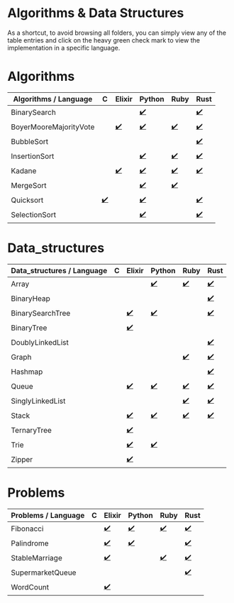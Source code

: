 # Algorithms & Data Structures

As a shortcut, to avoid browsing all folders, you can simply view any of the table entries and click on the heavy green check mark to view the implementation in a specific language.


# Algorithms
|Algorithms / Language|C|Elixir|Python|Ruby|Rust|
|-|-|-|-|-|-|
BinarySearch| | |[:heavy_check_mark:](algorithms/binary_search/python/binary_search)| |[:heavy_check_mark:](algorithms/binary_search/rust/binary_search)
BoyerMooreMajorityVote| |[:heavy_check_mark:](algorithms/boyer_moore_majority_vote/elixir/boyer_moore_majority_vote)|[:heavy_check_mark:](algorithms/boyer_moore_majority_vote/python/boyer_moore_majority_vote)|[:heavy_check_mark:](algorithms/boyer_moore_majority_vote/ruby/boyer_moore_majority_vote)|[:heavy_check_mark:](algorithms/boyer_moore_majority_vote/rust/boyer_moore_majority_vote)
BubbleSort| | | | |[:heavy_check_mark:](algorithms/bubble_sort/rust/bubble_sort)
InsertionSort| | |[:heavy_check_mark:](algorithms/insertion_sort/python/insertion_sort)|[:heavy_check_mark:](algorithms/insertion_sort/ruby/insertion_sort)|[:heavy_check_mark:](algorithms/insertion_sort/rust/insertion_sort)
Kadane| |[:heavy_check_mark:](algorithms/kadane/elixir/kadane)|[:heavy_check_mark:](algorithms/kadane/python/kadane)|[:heavy_check_mark:](algorithms/kadane/ruby/kadane)|[:heavy_check_mark:](algorithms/kadane/rust/kadane)
MergeSort| | |[:heavy_check_mark:](algorithms/merge_sort/python/merge_sort)|[:heavy_check_mark:](algorithms/merge_sort/ruby/merge_sort)| 
Quicksort|[:heavy_check_mark:](algorithms/quicksort/c/quicksort)| |[:heavy_check_mark:](algorithms/quicksort/python/quicksort)| |[:heavy_check_mark:](algorithms/quicksort/rust/quicksort)
SelectionSort| | |[:heavy_check_mark:](algorithms/selection_sort/python/selection_sort)| |[:heavy_check_mark:](algorithms/selection_sort/rust/selection_sort)


# Data_structures
|Data_structures / Language|C|Elixir|Python|Ruby|Rust|
|-|-|-|-|-|-|
Array| | |[:heavy_check_mark:](data_structures/array/python/array)|[:heavy_check_mark:](data_structures/array/ruby/array)|[:heavy_check_mark:](data_structures/array/rust/array)
BinaryHeap| | | | |[:heavy_check_mark:](data_structures/binary_heap/rust/binary_heap)
BinarySearchTree| |[:heavy_check_mark:](data_structures/binary_search_tree/elixir/binary_search_tree)|[:heavy_check_mark:](data_structures/binary_search_tree/python/binary_search_tree)| |[:heavy_check_mark:](data_structures/binary_search_tree/rust/binary_search_tree)
BinaryTree| |[:heavy_check_mark:](data_structures/binary_tree/elixir/binary_tree)| | | 
DoublyLinkedList| | | | |[:heavy_check_mark:](data_structures/doubly_linked_list/rust/doubly_linked_list)
Graph| | | |[:heavy_check_mark:](data_structures/graph/ruby/graph)|[:heavy_check_mark:](data_structures/graph/rust/graph)
Hashmap| | | | |[:heavy_check_mark:](data_structures/hashmap/rust/hashmap)
Queue| |[:heavy_check_mark:](data_structures/queue/elixir/queue)|[:heavy_check_mark:](data_structures/queue/python/queue)|[:heavy_check_mark:](data_structures/queue/ruby/queue)|[:heavy_check_mark:](data_structures/queue/rust/queue)
SinglyLinkedList| | | |[:heavy_check_mark:](data_structures/singly_linked_list/ruby/singly_linked_list)|[:heavy_check_mark:](data_structures/singly_linked_list/rust/singly_linked_list)
Stack| |[:heavy_check_mark:](data_structures/stack/elixir/stack)|[:heavy_check_mark:](data_structures/stack/python/stack)|[:heavy_check_mark:](data_structures/stack/ruby/stack)|[:heavy_check_mark:](data_structures/stack/rust/stack)
TernaryTree| |[:heavy_check_mark:](data_structures/ternary_tree/elixir/ternary_tree)| | | 
Trie| |[:heavy_check_mark:](data_structures/trie/elixir/trie)|[:heavy_check_mark:](data_structures/trie/python/trie)| | 
Zipper| |[:heavy_check_mark:](data_structures/zipper/elixir/zipper)| | | 


# Problems
|Problems / Language|C|Elixir|Python|Ruby|Rust|
|-|-|-|-|-|-|
Fibonacci| |[:heavy_check_mark:](problems/fibonacci/elixir/fibonacci)|[:heavy_check_mark:](problems/fibonacci/python/fibonacci)|[:heavy_check_mark:](problems/fibonacci/ruby/fibonacci)|[:heavy_check_mark:](problems/fibonacci/rust/fibonacci)
Palindrome| |[:heavy_check_mark:](problems/palindrome/elixir/palindrome)|[:heavy_check_mark:](problems/palindrome/python/palindrome)| |[:heavy_check_mark:](problems/palindrome/rust/palindrome)
StableMarriage| |[:heavy_check_mark:](problems/stable_marriage/elixir/stable_marriage)| |[:heavy_check_mark:](problems/stable_marriage/ruby/stable_marriage)|[:heavy_check_mark:](problems/stable_marriage/rust/stable_marriage)
SupermarketQueue| | | | |[:heavy_check_mark:](problems/supermarket_queue/rust/supermarket_queue)
WordCount| |[:heavy_check_mark:](problems/word_count/elixir/word_count)| | | 


